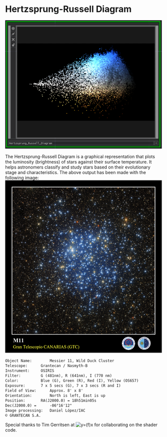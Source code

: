 # Hertzsprung-Russell Diagram
![Image](https://github.com/CorrelateVisuals/Touchdesigner_Tools/blob/main/Hertzsprung-Russell_Diagram/Hertzsprung-Russell_Diagram_Image.PNG?raw=true)

The Hertzsprung-Russell Diagram is a graphical representation that plots the luminosity (brightness) of stars against their surface temperature. It helps astronomers classify and study stars based on their evolutionary stage and characteristics. The above output has been made with the following image:
![Image](https://github.com/CorrelateVisuals/Touchdesigner_Tools/blob/main/Hertzsprung-Russell_Diagram/Messier_11_Grantecan_Nasmyth-B_OSIRIS.jpg?raw=true)
```
Object Name:		Messier 11, Wild Duck Cluster
Telescope:		Grantecan / Nasmyth-B
Instrument:		OSIRIS
Filter:			G (481nm), R (641nm), I (770 nm)
Color:			Blue (G), Green (R), Red (I), Yellow (OS657)
Exposure:		7 x 5 secs (G), 7 x 3 secs (R and I)
Field of View:		Approx. 8' x 8'
Orientation:		North is left, East is up
Position:		RA(J2000.0) = 18h51min05s
Dec(J2000.0) =		-06°16'12"
Image processing:	Daniel López/IAC
© GRANTECAN S.A.
```
Special thanks to Tim Gerritsen at ![y=(f)x](https://www.yfxlab.com/) for collaborating on the shader code.
